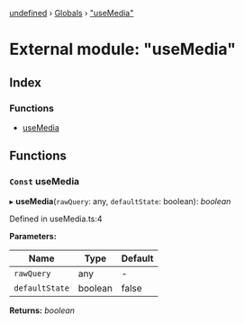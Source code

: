 [undefined](../README.md) › [Globals](../globals.md) › ["useMedia"](_usemedia_.md)

# External module: "useMedia"

## Index

### Functions

* [useMedia](_usemedia_.md#const-usemedia)

## Functions

### `Const` useMedia

▸ **useMedia**(`rawQuery`: any, `defaultState`: boolean): *boolean*

Defined in useMedia.ts:4

**Parameters:**

Name | Type | Default |
------ | ------ | ------ |
`rawQuery` | any | - |
`defaultState` | boolean | false |

**Returns:** *boolean*
